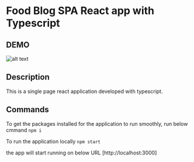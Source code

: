 # Food Blog SPA React app with Typescript

## DEMO 
![alt text](https://github.com/LBRInt/Interview_KhatijaHusain/blob/React-app/React-App/public/BlogDemo.gif)

## Description
This is a single page react application developed with typescript.

## Commands

To get the packages installed for the application to run smoothly, run below cmmand
`npm i`

To run the application locally
`npm start`

the app will start running on below URL
 [http://localhost:3000] 


